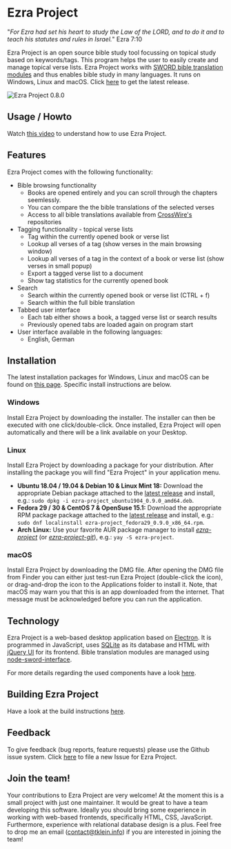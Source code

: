 # Ezra Project
"_For Ezra had set his heart to study the Law of the LORD, and to do it and to teach his statutes and rules in Israel._" Ezra 7:10

Ezra Project is an open source bible study tool focussing on topical study based on keywords/tags. This program helps the user to easily create and manage topical verse lists. Ezra Project works with [SWORD bible translation modules](http://www.crosswire.org/sword) and thus enables bible study in many languages. It runs on Windows, Linux and macOS. Click [here](https://github.com/tobias-klein/ezra-project/releases/latest) to get the latest release.

![Ezra Project 0.8.0](https://raw.githubusercontent.com/tobias-klein/ezra-project/master/screenshots/ezra_project_0_8_0.png "Ezra Project 0.8.0")

## Usage / Howto

Watch [this video](https://www.youtube.com/watch?v=b8gScfa0MqM) to understand how to use Ezra Project.

## Features

Ezra Project comes with the following functionality:
* Bible browsing functionality
  * Books are opened entirely and you can scroll through the chapters seemlessly.
  * You can compare the the bible translations of the selected verses
  * Access to all bible translations available from [CrossWire's](http://www.crosswire.org) repositories
* Tagging functionality - topical verse lists
  * Tag within the currently opened book or verse list
  * Lookup all verses of a tag (show verses in the main browsing window)
  * Lookup all verses of a tag in the context of a book or verse list (show verses in small popup)
  * Export a tagged verse list to a document
  * Show tag statistics for the currently opened book
* Search
  * Search within the currently opened book or verse list (CTRL + f)
  * Search within the full bible translation  
* Tabbed user interface
  * Each tab either shows a book, a tagged verse list or search results
  * Previously opened tabs are loaded again on program start
* User interface available in the following languages:
  * English, German

## Installation
The latest installation packages for Windows, Linux and macOS can be found on [this page][latest]. Specific install instructions are below.

### Windows
Install Ezra Project by downloading the installer. The installer can then be executed with one click/double-click. Once installed, Ezra Project will open automatically and there will be a link available on your Desktop.

### Linux
Install Ezra Project by downloading a package for your distribution. After installing the package you will find "Ezra Project" in your application menu.

* **Ubuntu 18.04 / 19.04 & Debian 10 & Linux Mint 18:** Download the appropriate Debian package attached to the [latest release][latest] and install, e.g.: `sudo dpkg -i ezra-project_ubuntu1904_0.9.0_amd64.deb`.
* **Fedora 29 / 30 & CentOS 7 & OpenSuse 15.1:** Download the appropriate RPM package package attached to the [latest release][latest] and install, e.g.: `sudo dnf localinstall ezra-project_fedora29_0.9.0_x86_64.rpm`.
* **Arch Linux:** Use your favorite AUR package manager to install *[ezra-project](https://aur.archlinux.org/packages/ezra-project)* (or *[ezra-project-git](https://aur.archlinux.org/packages/ezra-project-git)*), e.g.: `yay -S ezra-project`.

### macOS
Install Ezra Project by downloading the DMG file. After opening the DMG file from Finder you can either just test-run Ezra Project (double-click the icon), or drag-and-drop the icon to the Applications folder to install it. Note, that macOS may warn you that this is an app downloaded from the internet. That message must be acknowledged before you can run the application.

## Technology
Ezra Project is a web-based desktop application based on [Electron](https://electronjs.org/). It is programmed in JavaScript, uses [SQLite](https://www.sqlite.org) as its database and HTML with [jQuery UI](https://jqueryui.com/) for its frontend. Bible translation modules are managed using [node-sword-interface](https://github.com/tobias-klein/node-sword-interface).

For more details regarding the used components have a look [here][tech].

[tech]: https://github.com/tobias-klein/ezra-project/blob/master/TECH.md

## Building Ezra Project

Have a look at the build instructions [here][build].

[build]: https://github.com/tobias-klein/ezra-project/blob/master/BUILD.md

## Feedback
To give feedback (bug reports, feature requests) please use the Github issue system.
Click [here](https://github.com/tobias-klein/ezra-project/issues/new) to file a new Issue for Ezra Project.

[latest]: https://github.com/tobias-klein/ezra-project/releases/latest

## Join the team!
Your contributions to Ezra Project are very welcome!
At the moment this is a small project with just one maintainer. It would be great to have a team developing this software.
Ideally you should bring some experience in working with web-based frontends, specifically HTML, CSS, JavaScript. Furthermore, experience with relational database design is a plus. Feel free to drop me an email ([contact@tklein.info](mailto:contact@tklein.info)) if you are interested in joining the team!
